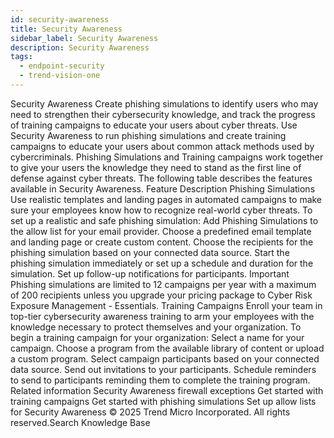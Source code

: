 ```yaml
---
id: security-awareness
title: Security Awareness
sidebar_label: Security Awareness
description: Security Awareness
tags:
  - endpoint-security
  - trend-vision-one
---
```


 Security Awareness Create phishing simulations to identify users who may need to strengthen their cybersecurity knowledge, and track the progress of training campaigns to educate your users about cyber threats. Use Security Awareness to run phishing simulations and create training campaigns to educate your users about common attack methods used by cybercriminals. Phishing Simulations and Training campaigns work together to give your users the knowledge they need to stand as the first line of defense against cyber threats. The following table describes the features available in Security Awareness. Feature Description Phishing Simulations Use realistic templates and landing pages in automated campaigns to make sure your employees know how to recognize real-world cyber threats. To set up a realistic and safe phishing simulation: Add Phishing Simulations to the allow list for your email provider. Choose a predefined email template and landing page or create custom content. Choose the recipients for the phishing simulation based on your connected data source. Start the phishing simulation immediately or set up a schedule and duration for the simulation. Set up follow-up notifications for participants. Important Phishing simulations are limited to 12 campaigns per year with a maximum of 200 recipients unless you upgrade your pricing package to Cyber Risk Exposure Management - Essentials. Training Campaigns Enroll your team in top-tier cybersecurity awareness training to arm your employees with the knowledge necessary to protect themselves and your organization. To begin a training campaign for your organization: Select a name for your campaign. Choose a program from the available library of content or upload a custom program. Select campaign participants based on your connected data source. Send out invitations to your participants. Schedule reminders to send to participants reminding them to complete the training program. Related information Security Awareness firewall exceptions Get started with training campaigns Get started with phishing simulations Set up allow lists for Security Awareness © 2025 Trend Micro Incorporated. All rights reserved.Search Knowledge Base